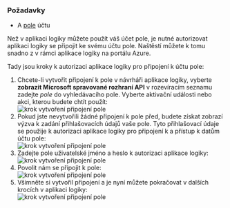 ### <a name="prerequisites"></a>Požadavky
* A [pole](http://box.com) účtu  

Než v aplikaci logiky můžete použít váš účet pole, je nutné autorizovat aplikaci logiky se připojit ke svému účtu pole. Naštěstí můžete k tomu snadno z v rámci aplikace logiky na portálu Azure.  

Tady jsou kroky k autorizaci aplikace logiky pro připojení k účtu pole:  

1. Chcete-li vytvořit připojení k pole v návrháři aplikace logiky, vyberte **zobrazit Microsoft spravované rozhraní API** v rozevíracím seznamu zadejte *pole* do vyhledávacího pole. Vyberte aktivační události nebo akci, kterou budete chtít použít:  
   ![krok vytvoření připojení pole](./media/connectors-create-api-box/box-1.png)  
2. Pokud jste nevytvořili žádné připojení k pole před, budete získat zobrazí výzva k zadání přihlašovacích údajů vaše pole. Tyto přihlašovací údaje se použije k autorizaci aplikace logiky pro připojení k a přístup k datům účtu pole:  
   ![krok vytvoření připojení pole](./media/connectors-create-api-box/box-2.png)  
3. Zadejte pole uživatelské jméno a heslo k autorizaci aplikace logiky:  
   ![krok vytvoření připojení pole](./media/connectors-create-api-box/box-3.png)  
4. Povolit nám se připojit k pole:  
   ![krok vytvoření připojení pole](./media/connectors-create-api-box/box-4.png)  
5. Všimněte si vytvořil připojení a je nyní můžete pokračovat v dalších krocích v aplikaci logiky:  
   ![krok vytvoření připojení pole](./media/connectors-create-api-box/box-5.png)  

